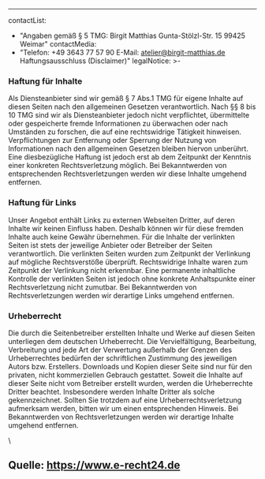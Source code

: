 ---
contactList:
  - "Angaben gemäß § 5 TMG:     Birgit Matthias     Gunta-Stölzl-Str. 15 99425
    Weimar"
contactMedia:
  - "Telefon: +49 3643 77 57 90 E-Mail: atelier@birgit-matthias.de
    Haftungsausschluss (Disclaimer)"
legalNotice: >-
  ### Haftung für Inhalte



  Als Diensteanbieter sind wir gemäß § 7 Abs.1 TMG für eigene Inhalte
              auf diesen Seiten nach den allgemeinen Gesetzen verantwortlich. Nach
              §§ 8 bis 10 TMG sind wir als Diensteanbieter jedoch nicht
              verpflichtet, übermittelte oder gespeicherte fremde Informationen zu
              überwachen oder nach Umständen zu forschen, die auf eine
              rechtswidrige Tätigkeit hinweisen. Verpflichtungen zur Entfernung
              oder Sperrung der Nutzung von Informationen nach den allgemeinen
              Gesetzen bleiben hiervon unberührt. Eine diesbezügliche Haftung ist
              jedoch erst ab dem Zeitpunkt der Kenntnis einer konkreten
              Rechtsverletzung möglich. Bei Bekanntwerden von entsprechenden
              Rechtsverletzungen werden wir diese Inhalte umgehend entfernen.


  ### Haftung für Links



  Unser Angebot enthält Links zu externen Webseiten Dritter, auf deren
              Inhalte wir keinen Einfluss haben. Deshalb können wir für diese
              fremden Inhalte auch keine Gewähr übernehmen. Für die Inhalte der
              verlinkten Seiten ist stets der jeweilige Anbieter oder Betreiber
              der Seiten verantwortlich. Die verlinkten Seiten wurden zum
              Zeitpunkt der Verlinkung auf mögliche Rechtsverstöße überprüft.
              Rechtswidrige Inhalte waren zum Zeitpunkt der Verlinkung nicht
              erkennbar. Eine permanente inhaltliche Kontrolle der verlinkten
              Seiten ist jedoch ohne konkrete Anhaltspunkte einer Rechtsverletzung
              nicht zumutbar. Bei Bekanntwerden von Rechtsverletzungen werden wir
              derartige Links umgehend entfernen.


  ### Urheberrecht



  Die durch die Seitenbetreiber erstellten Inhalte und Werke auf
              diesen Seiten unterliegen dem deutschen Urheberrecht. Die
              Vervielfältigung, Bearbeitung, Verbreitung und jede Art der
              Verwertung außerhalb der Grenzen des Urheberrechtes bedürfen der
              schriftlichen Zustimmung des jeweiligen Autors bzw. Erstellers.
              Downloads und Kopien dieser Seite sind nur für den privaten, nicht
              kommerziellen Gebrauch gestattet. Soweit die Inhalte auf dieser
              Seite nicht vom Betreiber erstellt wurden, werden die Urheberrechte
              Dritter beachtet. Insbesondere werden Inhalte Dritter als solche
              gekennzeichnet. Sollten Sie trotzdem auf eine
              Urheberrechtsverletzung aufmerksam werden, bitten wir um einen
              entsprechenden Hinweis. Bei Bekanntwerden von Rechtsverletzungen
              werden wir derartige Inhalte umgehend entfernen.


  \    

  Quelle: <https://www.e-recht24.de>
  ---
